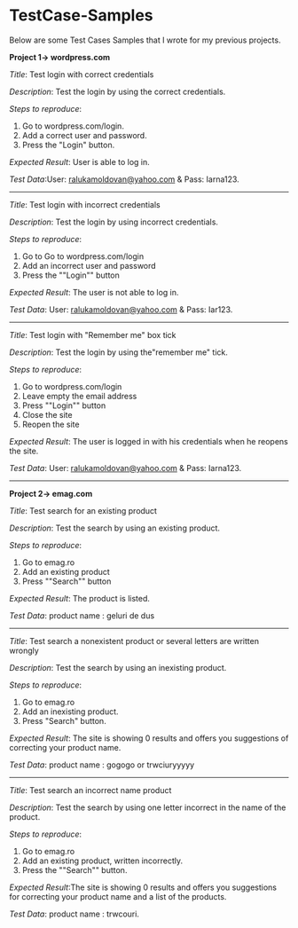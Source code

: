 # TestCase-Samples

Below are some Test Cases Samples that I wrote for my previous projects.

**Project 1-> wordpress.com**

*Title*: Test login with correct credentials

*Description*: Test the login by using the correct credentials.

*Steps to reproduce*:
1. Go to wordpress.com/login.
2. Add a correct user and password.
3. Press the "Login" button.

*Expected Result*: User is able to log in.

*Test Data*:User: ralukamoldovan@yahoo.com & Pass: Iarna123.

-----------------------------------------------------------------------

*Title*: Test login with incorrect credentials

*Description*: Test the login by using incorrect credentials.

*Steps to reproduce*:
1. Go to Go to wordpress.com/login
2. Add an incorrect user and password
3. Press the ""Login"" button

*Expected Result*: The user is not able to log in.

*Test Data*: User: ralukamoldovan@yahoo.com & Pass: Iar123.

-----------------------------------------------------------------------

*Title*: Test login with "Remember me" box tick

*Description*: Test the login by using the"remember me" tick.

*Steps to reproduce*:
1. Go to wordpress.com/login
2. Leave empty the email address
3. Press ""Login"" button
4. Close the site
5. Reopen the site

*Expected Result*: The user is logged in with his credentials when he reopens the site.

*Test Data*: User: ralukamoldovan@yahoo.com & Pass: Iarna123.

-----------------------------------------------------------------------

**Project 2-> emag.com**

*Title*: Test search for an existing product

*Description*: Test the search by using an existing product.

*Steps to reproduce*:
1. Go to emag.ro
2. Add an existing product
3. Press ""Search"" button

*Expected Result*: The product is listed.

*Test Data*: product name : geluri de dus

----------------------------------------------------------------------------

*Title*: Test search a nonexistent product or several letters are written wrongly

*Description*: Test the search by using an inexisting product.

*Steps to reproduce*:
1. Go to emag.ro
2. Add an inexisting product.
3. Press "Search" button.

*Expected Result*: The site is showing 0 results and offers you suggestions of correcting your product name.

*Test Data*: product name : gogogo or trwciuryyyyy

-----------------------------------------------------------------------------

*Title*: Test search an incorrect name product

*Description*: Test the search by using one letter incorrect in the name of the product.

*Steps to reproduce*:
1. Go to emag.ro
2. Add an existing product, written incorrectly.
3. Press the ""Search"" button.

*Expected Result*:The site is showing 0 results and offers you suggestions for correcting your product name and a list of the products.

*Test Data*: product name : trwcouri.
